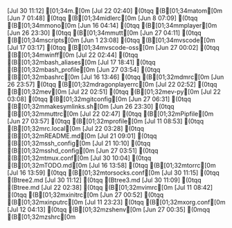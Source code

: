[Jul 30 11:12]  [01;34m.[0m
[Jul 22 02:40]  (0tqq (B[01;34matom[0m
[Jun  7 01:48]  (0tqq (B[01;34midlerc[0m
[Jun  8 07:09]  (0tqq (B[01;34mmono[0m
[Jun 16 04:14]  (0tqq (B[01;34mmplayer[0m
[Jun 26 23:30]  (0tqq (B[01;34mmutt[0m
[Jun 27 04:11]  (0tqq (B[01;34mscripts[0m
[Jun  1 23:08]  (0tqq (B[01;34mvscode[0m
[Jul 17 03:17]  (0tqq (B[01;34mvscode-oss[0m
[Jun 27 00:02]  (0tqq (B[01;34mwinff[0m
[Jul 22 02:44]  (0tqq (B[01;32mbash_aliases[0m
[Jul 17 18:41]  (0tqq (B[01;32mbash_profile[0m
[Jun 27 03:54]  (0tqq (B[01;32mbashrc[0m
[Jul 16 13:46]  (0tqq (B[01;32mdmrc[0m
[Jun 26 23:57]  (0tqq (B[01;32mdragonplayerrc[0m
[Jul 22 02:52]  (0tqq (B[01;32mev[0m
[Jul 22 02:51]  (0tqq (B[01;32mev-py[0m
[Jul 22 03:08]  (0tqq (B[01;32mgitconfig[0m
[Jun 27 06:31]  (0tqq (B[01;32mmakesymlinks.sh[0m
[Jun 26 23:30]  (0tqq (B[01;32mmuttrc[0m
[Jul 22 02:47]  (0tqq (B[01;32mPipfile[0m
[Jun 27 03:57]  (0tqq (B[01;32mprofile[0m
[Jul 11 08:53]  (0tqq (B[01;32mrc.local[0m
[Jul 22 03:28]  (0tqq (B[01;32mREADME.md[0m
[Jul 21 09:01]  (0tqq (B[01;32mssh_config[0m
[Jul 21 10:10]  (0tqq (B[01;32msshd_config[0m
[Jun 27 03:51]  (0tqq (B[01;32mtmux.conf[0m
[Jul 30 10:04]  (0tqq (B[01;32mTODO.md[0m
[Jul 16 13:58]  (0tqq (B[01;32mtorrc[0m
[Jul 16 13:59]  (0tqq (B[01;32mtorsocks.conf[0m
[Jul 30 11:15]  (0tqq (Btree2.md
[Jul 30 11:12]  (0tqq (Btree3.md
[Jul 30 11:09]  (0tqq (Btree.md
[Jul 22 02:38]  (0tqq (B[01;32mvimrc[0m
[Jul 11 08:42]  (0tqq (B[01;32mxinitrc[0m
[Jun 27 00:52]  (0tqq (B[01;32mxinputrc[0m
[Jul 11 23:23]  (0tqq (B[01;32mxorg.conf[0m
[Jul 12 04:13]  (0tqq (B[01;32mzshenv[0m
[Jun 27 00:35]  (0mqq (B[01;32mzshrc[0m
